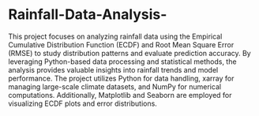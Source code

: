 # Rainfall-Data-Analysis-
This project focuses on analyzing rainfall data using the Empirical Cumulative Distribution Function (ECDF) and Root Mean Square Error (RMSE) to study distribution patterns and evaluate prediction accuracy. By leveraging Python-based data processing and statistical methods, the analysis provides valuable insights into rainfall trends and model performance.
The project utilizes Python for data handling, xarray for managing large-scale climate datasets, and NumPy for numerical computations. Additionally, Matplotlib and Seaborn are employed for visualizing ECDF plots and error distributions.
